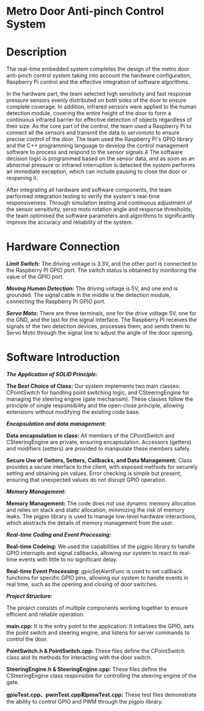 # Metro Door Anti-pinch Control System

# Description
The real-time embedded system completes the design of the metro door anti-pinch control system taking into account the hardware configuration, Raspberry Pi control and the effective integration of software algorithms.

In the hardware part, the team selected high sensitivity and fast response pressure sensors evenly distributed on both sides of the door to ensure complete coverage. In addition, infrared sensors were applied to the human detection module, covering the entire height of the door to form a continuous infrared barrier for effective detection of objects regardless of their size. As the core part of the control, the team used a Raspberry Pi to connect all the sensors and transmit the data to servomoto to ensure precise control of the door. The team used the Raspberry Pi's GPIO library and the C++ programming language to develop the control management software to process and respond to the sensor signals.4 The software decision logic is programmed based on the sensor data, and as soon as an abnormal pressure or infrared interruption is detected the system performs an immediate exception, which can include pausing to close the door or reopening it.

After integrating all hardware and software components, the team performed integration testing to verify the system's real-time responsiveness. Through simulation testing and continuous adjustment of the sensor sensitivity, servo moto rotation angle and response thresholds, the team optimised the software parameters and algorithms to significantly improve the accuracy and reliability of the system.

# Hardware Connection
***Limit Switch:***
The driving voltage is 3.3V, and the other port is connected to the Raspberry PI GPIO port. The switch status is obtained by monitoring the value of the GPIO port.

***Moving Human Detection:***
The driving voltage is 5V, and one end is grounded. The signal cable in the middle is the detection module, connecting the Raspberry PI GPIO port.

***Servo Moto:***
There are three terminals, one for the drive voltage 5V, one for the GND, and the last for the signal interface. The Raspberry PI receives the signals of the two detection devices, processes them, and sends them to Servo Moto through the signal line to adjust the angle of the door opening.

# Software Introduction
***The Application of SOLID Principle:***

**The Best Choice of Class:**
Our system implements two main classes: CPointSwitch for handling point switching logic, and CSteeringEngine for managing the steering engine (gate mechanism). These classes follow the principle of single responsibility and the open-close principle, allowing extensions without modifying the existing code base.


***Encapsulation and data management:***

**Data encapsulation in class:**
All members of the CPointSwitch and CSteeringEngine are private, ensuring encapsulation. Accessors (getters) and modifiers (setters) are provided to manipulate these members safely.

**Secure Use of Getters, Setters, Callbacks, and Data Management:**
Class provides a secure interface to the client, with exposed methods for securely setting and obtaining pin values. Error checking is simple but present, ensuring that unexpected values do not disrupt GPIO operation.


***Memory Management:***

**Memory Management:**
The code does not use dynamic memory allocation and relies on stack and static allocation, minimizing the risk of memory leaks. The pigpio library is used to manage low-level hardware interactions, which abstracts the details of memory management from the user.


***Real-time Coding and Event Processing:***

**Real-time Codeing:**
We used the capabilities of the pigpio library to handle GPIO interrupts and signal callbacks, allowing our system to react to real-time events with little to no significant delay.

**Real-time Event Processing:**
gpioSetAlertFunc is used to set callback functions for specific GPIO pins, allowing our system to handle events in real time, such as the opening and closing of door switches.


***Project Structure:***

The project consists of multiple components working together to ensure efficient and reliable operation.

**main.cpp:**
It is the entry point to the application. It initializes the GPIO, sets the point switch and steering engine, and listens for server commands to control the door.

**PointSwitch.h & PointSwitch.cpp:**
These files define the CPointSwitch class and its methods for interacting with the door switch.

**SteeringEngine.h & SteeringEngine.cpp:**
These files define the CSteeringEngine class responsible for controlling the steering engine of the gate.

**gpioTest.cpp、pwmTest.cpp和pmwTest.cpp:**
These test files demonstrate the ability to control GPIO and PWM through the pigpio library.



